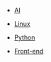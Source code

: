 
- [AI](AI/index.md)



- [Linux](Linux/index.md)

- [Python](Python.md)

- [Front-end](Front-end.md) 